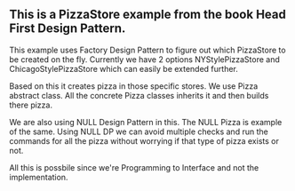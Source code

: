 ## This is a PizzaStore example from the book Head First Design Pattern.
This example uses Factory Design Pattern to figure out which PizzaStore to be created on the fly.
Currently we have 2 options NYStylePizzaStore and ChicagoStylePizzaStore which can easily be extended further.

Based on this it creates pizza in those specific stores.
We use Pizza abstract class. All the concrete Pizza classes inherits it and then builds there pizza. 

We are also using NULL Design Pattern in this. The NULL Pizza is example of the same.
Using NULL DP we can avoid multiple checks and run the commands for all the pizza without worrying if that type of pizza exists or not.

All this is possbile since we're Programming to Interface and not the implementation.
